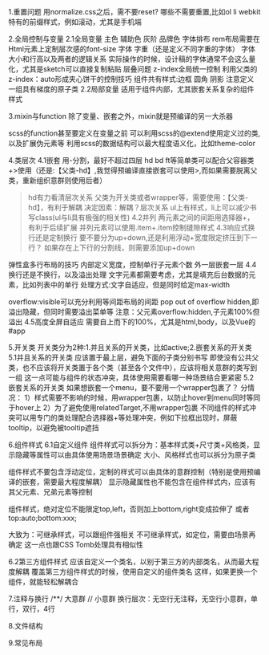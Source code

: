 1.重置问题
用normalize.css之后，需不要reset?
哪些不需要重置,比如ol li
webkit特有的前缀样式，例如滚动，尤其是手机端


2.全局控制与变量
2.1全局变量
主色 辅助色 灰阶
品牌色
字体排布
    rem布局需要在Html元素上定制层次感的font-size
    字体 字重（还是定义不同字重的字体）
    字体大小和行高以及两者的逻辑关系
    实际操作的时候，设计稿的字体通常不会这么量化，尤其是sketch可以直接复制粘贴
层叠问题
  z-index全局统一控制
  利用父类的z-index：auto形成夹心饼干的控制技巧
组件共有样式:边框 圆角 阴影
            注意定义一组具有梯度的原子类
2.2局部变量
适用于组件内部，尤其嵌套关系复杂的组件样式


3.mixin与function
除了变量、嵌套之外，mixin就是预编译的另一大杀器

scss的function甚至要定义在变量之前
可以利用scss的@extend使用定义过的类,以及扩展伪元素等
利用scss的数据结构可以最大程度语义化，比如theme-color


4.类层次
4.1嵌套
用-分割，最好不超过四层
hd bd ft等简单类可以配合父容器类+>使用（还是:【父类-hd】,我觉得预编译直接嵌套可以使用>,而如果需要脱离父类，重新组织意群则使用后者）
>hd有力看清层次关系
父类为开关类或者wrapper等，需要使用：【父类-hd】，有利于解耦
决定因素：解耦？层次关系
ul上有样式，li上可以减少书写class(ul与li具有极强的相关性)
4.2并列
两元素之间的间距用选择器+，有利于后续扩展
并列元素可以使用.item+.item控制缝隙样式
4.3响应式换行还是定制换行
要不要分为up+down,还是利用浮动+宽度限定挤压到下一行？
如果存在上下行的分割线，则需要添加up+down

弹性盒多行布局的技巧
内部定义宽度，控制单行子元素个数
外一层嵌套一层
4.4换行还是不换行，以及溢出处理
文字元素都需要考虑，尤其是填充后台数据的元素，比如列表中的单行
处理方式:文字自适应，但是同时给定max-width

overflow:visible可以充分利用等间距布局的间距
pop out of overflow hidden,即溢出隐藏，但同时需要溢出菜单等
注意：父元素overflow:hidden,子元素100%但溢出
4.5高度全屏自适应
需要自上而下的100%，尤其是html,body，以及Vue的#app


5.开关类
开关类分为2种:1.并且关系的开关类，比如active;2.嵌套关系的开关类
5.1并且关系的开关类
应该置于最上层，避免下面的子类分别书写
即使没有公共父类，也不应该将开关类置于各个类（甚至各个文件中），应该将相关意群的类写到一组
这一点可能与组件的状态冲突，具体使用需要看哪一种场景结合更紧密
5.2嵌套关系的开关类
如果想嵌套一个menu，要不要用一个wrapper包裹了？
   分情况：
   1）样式需要不影响的时候，用wrapper包裹，以防止hover到menu同时等同于hover上
   2）为了避免使用relatedTarget,不用wrapper包裹
不同组件的样式冲突可以用专门的类处理配合选择器+等处理冲突，例如下拉框出现时，屏蔽tooltip，以避免被tooltip遮挡


6.组件样式
6.1自定义组件
组件样式可以拆分为：基本样式类+尺寸类+风格类，显示隐藏等属性可以由具体使用场景场景确定
大小、风格样式也可以拆分为原子类

组件样式不要包含浮动定位，定制的样式可以由具体的意群控制（特别是使用预编译的嵌套，需要最大程度解耦）
显示隐藏属性也不能包含在组件样式内，应该有其父元素、兄弟元素等控制

组件样式，绝对定位不能限定top,left，否则加上bottom,right变成拉伸了
或者top:auto;bottom:xxx;

大致为：可继承样式，可以跟组件强相关
       不可继承样式，如定位，需要由场景再确定
       这一点也跟CSS Tomb处理具有相似性

6.2第三方组件样式
应该自定义一个类名，以别于第三方的内部类名，从而最大程度解耦
覆盖第三方组件样式的时候，使用自定义的组件类名
这样，如果更换一个组件，就能轻松解耦合


7.注释与换行
  /**/ 大意群
  //  小意群
  换行层次：无空行无注释，无空行小意群，单行，双行，4行


8.文件结构


9.常见布局
